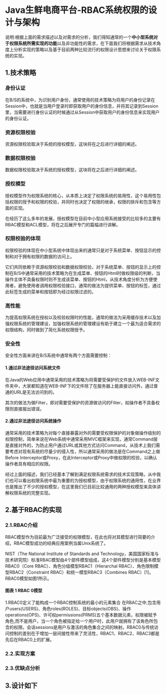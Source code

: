 # Java生鲜电商平台-RBAC系统权限的设计与架构
说明:根据上面的需求描述以及对需求的分析，我们得知通常的一个**中小型系统对于权限系统所需实现的功能**以及非功能性的需求，在下面我们将根据需求从技术角度上分析实现的策略以及基于目前两种比较流行的权限设计思想来讨论关于权限系统的实现。

## 1.技术策略

### 身份认证
在B/S的系统中，为识别用户身份，通常使用的技术策略为将用户的身份记录在Session中，也就是当用户登录时即获取用户的身份信息，并将其记录到Session里，当需要进行身份认证的时候通过从Session中获取用户的身份信息来实现用户的身份认证。

### 资源权限校验

资源权限校验取决于系统的授权模型，这块将在之后进行详细的阐述。

### 数据权限校验

数据权限校验取决于系统的授权模型，这块将在之后进行详细的阐述。

### 授权模型

授权模型作为权限系统的核心，从本质上决定了权限系统的易用性，这个易用性包括权限的授予和权限的校验，并同时也决定了权限的继承，权限的排斥和包含等方面的实现。

在经历了这么多年的发展，授权模型在目前中小型应用系统接受的比较多的主要有RBAC模型和ACL模型，将在之后展开专门的篇幅进行讲解。

### 权限校验的体现

权限校验的体现在中小型系统中体现出来的通常只是对于系统菜单、按钮显示的控制和对于拥有权限的数据的访问上。

它们共同依赖于资源权限校验和数据权限校验，对于系统菜单、按钮的显示上的控制在B/S中通常采用的技术策略为在生成菜单、按钮的Html时做权限级的判断，当操作主体不具备权限时则不生成该菜单、按钮的Html，从技术角度分析为方便使用者，避免使用者调用权限校验接口，通常的做法为提供菜单、按钮的标签，通过此标签生成的菜单和按钮即为经过权限过滤的。

### 高性能
为提高权限系统在授权以及校验权限时的性能，通常的做法为采用缓存技术以及加强权限系统的管理建设，加强权限系统的管理建设有助于建立一个最为适合需求的权限结构，同时做到了简化系统权限授予。

### 安全性
安全性方面来讲在B/S系统中通常有两个方面需要控制：

#### 1.通过非法途径访问系统文件

在Java的Web应用中通常采用的技术策略为将需要受保护的文件放入WEB-INF文件夹中，大家都知道在WEB-INF下的文件除了在服务器上能直接访问外，通过普通的URL是无法访问到的。

其次的做法为做Filter，即对需要受保护的资源做访问的Filter，如操作者不具备权限则直接报出错误。

#### 2.通过非法途径访问系统操作

通常采用的技术策略为对每个直接暴露对外的需要受权限保护的对象做操作级别的权限控制，简单来说在Web系统中通常采用MVC框架来实现，通常Command层是直接对外的，为防止用户通过URL或其他方式访问Command，从技术上我们需要考虑对现有系统的尽量少的侵入性，所以通常采用的做法是在Command之上做Before Interceptor或Proxy，在此Interceptor或Proxy中做权限的校验，以确认操作者具有相应的权限。

经过上面的描述，我们已经基本了解到满足权限系统需求的技术实现策略，从中我们也可以看出权限系统中最为重要的为授权模型，由于权限系统的通用性，在业界也是推出了不少的授权模型，在这里我们已目前比较通用的两种授权模型来具体讲解权限系统的完整实现。

## 2.基于RBAC的实现

### 2.1.RBAC介绍
RBAC模型作为目前最为广泛接受的权限模型，在此也将对其模型进行简要的介绍，RBAC模型成功的经典应用案例当属Unix系统了。

NIST（The National Institute of Standards and Technology，美国国家标准与技术研究院）标准RBAC模型由4个部件模型组成，这4个部件模型分别是基本模型RBAC0（Core RBAC）、角色分级模型RBAC1（Hierarchal RBAC）、角色限制模型RBAC2（Constraint RBAC）和统一模型RBAC3（Combines RBAC）[1]。RBAC0模型如图1所示。

#### 图表 1 RBAC 0模型
1.RBAC0定义了能构成一个RBAC控制系统的最小的元素集合
在RBAC之中,包含用户users(USERS)、角色roles(ROLES)、目标objects(OBS)、操作operations(OPS)、许可权permissions(PRMS)五个基本数据元素，权限被赋予角色,而不是用户，当一个角色被指定给一个用户时，此用户就拥有了该角色所包含的权限。会话sessions是用户与激活的角色集合之间的映射。RBAC0与传统访问控制的差别在于增加一层间接性带来了灵活性，RBAC1、RBAC2、RBAC3都是先后在RBAC0上的扩展。


### 2.2.实现方案

### 2.3.优缺点分析

## 3.设计如下
